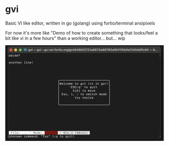 # gvi
Basic VI like editor, written in go (golang) using fortio/terminal ansipixels


For now it's more like "Demo of how to create something that looks/feel a bit like vi in a few hours" than a working editor... but... wip

![Screenshot](screenshot.png)
